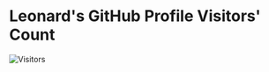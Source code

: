 # Leonard's GitHub Profile Visitors' Count

![Visitors](https://visitor-badge-reloaded.herokuapp.com/badge?page_id=github.sheeeng.visitor-badge-reloaded&color=55acb7&style=for-the-badge&logo=Github)
